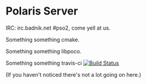 Polaris Server
====
IRC: irc.badnik.net #pso2, come yell at us.

Something something cmake.

Something something libpoco.

Something something travis-ci [![Build Status](https://travis-ci.org/cyberkitsune/PolarisServer.svg?branch=master)](https://travis-ci.org/cyberkitsune/PolarisServer)

(If you haven't noticed there's not a lot going on here.)